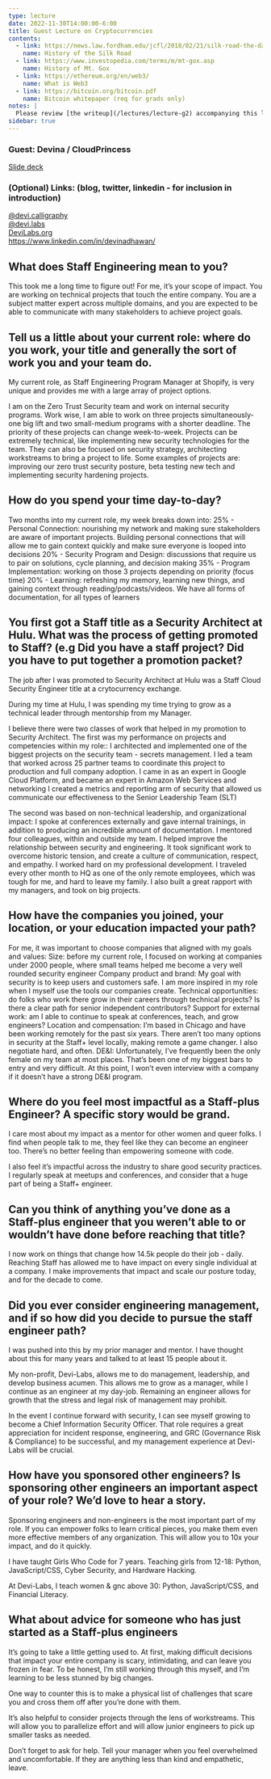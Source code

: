 ```yaml
---
type: lecture
date: 2022-11-30T14:00:00-6:00
title: Guest Lecture on Cryptocurrencies
contents:
  - link: https://news.law.fordham.edu/jcfl/2018/02/21/silk-road-the-dark-side-of-cryptocurrency/
    name: History of the Silk Road
  - link: https://www.investopedia.com/terms/m/mt-gox.asp
    name: History of Mt. Gox
  - link: https://ethereum.org/en/web3/
    name: What is Web3
  - link: https://bitcoin.org/bitcoin.pdf
    name: Bitcoin whitepaper (req for grads only)
notes: | 
  Please review [the writeup](/lectures/lecture-g2) accompanying this lecture, and bring any questions you might have for Devina and for what a career in Security Engineering looks like.
sidebar: true
---
```

### Guest: Devina / CloudPrincess

[Slide deck](https://docs.google.com/presentation/d/1X6GYGsgxa4hcCHKMob3u4lY5cZ4XcOTYv1LLEgBHXBk/edit?usp=sharing)


### (Optional) Links: (blog, twitter, linkedin - for inclusion in introduction)
[@devi.calligraphy](https://www.instagram.com/devi.calligraphy/)  
[@devi.labs](https://www.instagram.com/devi.labs/)  
[DeviLabs.org](https://DeviLabs.org)  
<https://www.linkedin.com/in/devinadhawan/>  



## What does Staff Engineering mean to you?

This took me a long time to figure out! For me, it’s your scope of impact. You are working on technical projects that touch the entire company. You are a subject matter expert across multiple domains, and you are expected to be able to communicate with many stakeholders to achieve project goals. 

## Tell us a little about your current role: where do you work, your title and generally the sort of work you and your team do.


My current role, as Staff Engineering Program Manager at Shopify, is very unique and provides me with a large array of project options.

I am on the Zero Trust Security team and work on internal security programs. Work wise, I am able to work on three projects simultaneously- one big lift and two small-medium programs with a shorter deadline. The priority of these projects can change week-to-week. Projects can be extremely technical, like implementing new security technologies for the team. They can also be focused on security strategy, architecting workstreams to bring a project to life. Some examples of projects are: improving our zero trust security posture, beta testing new tech and implementing security hardening projects.


## How do you spend your time day-to-day?

Two months into my current role, my week breaks down into:
25% - Personal Connection: nourishing my network and making sure stakeholders are aware of important projects. Building personal connections that will allow me to gain context quickly and make sure everyone is looped into decisions 
20% - Security Program and Design: discussions that require us to pair on solutions, cycle planning, and decision making
35% - Program Implementation: working on those 3 projects depending on priority (focus time)
20% - Learning: refreshing my memory, learning new things, and gaining context through reading/podcasts/videos. We have all forms of documentation, for all types of learners


## You first got a Staff title as a Security Architect at Hulu. What was the process of getting promoted to Staff? (e.g Did you have a staff project? Did you have to put together a promotion packet?

The job after I was promoted to Security Architect at Hulu was a Staff Cloud Security Engineer title at a crytocurrency exchange. 

During my time at Hulu, I was spending my time trying to grow as a technical leader through mentorship from my Manager. 

I believe there were two classes of work that helped in my promotion to Security Architect. The first was my performance on projects and competencies within my role:: 
I architected and implemented one of the biggest projects on the security team - secrets management. I led a team that worked across 25 partner teams to coordinate this project to production and full company adoption.
I came in as an expert in Google Cloud Platform, and became an expert in Amazon Web Services and networking 
I created a metrics and reporting arm of security that allowed us communicate our effectiveness to the Senior Leadership Team (SLT)

The second was based on non-technical leadership, and organizational impact: 
I spoke at conferences externally and gave internal trainings, in addition to producing an incredible amount of documentation. 
I mentored four colleagues, within and outside my team.
I helped improve the relationship between security and engineering. It took significant work to overcome historic tension, and create a culture of communication, respect, and empathy. 
I worked hard on my professional development. I traveled every other month to HQ as one of the only remote employees, which was tough for me, and hard to leave my family. I also built a great rapport with my managers, and took on big projects.


## How have the companies you joined, your location, or your education impacted your path? 


For me, it was important to choose companies that aligned with my goals and values:
Size: before my current role, I focused on working at companies under 2000 people, where small teams helped me become a very well rounded security engineer
Company product and brand: My goal with security is to keep users and customers safe. I am more inspired in my role when I myself use the tools our companies create.
Technical opportunities: do folks who work there grow in their careers through technical projects? Is there a clear path for senior independent contributors?
Support for external work: am I able to continue to speak at conferences, teach, and grow engineers? 
Location and compensation: I’m based in Chicago and have been working remotely for the past six years. There aren’t too many options in security at the Staff+ level locally, making remote a game changer. I also negotiate hard, and often.
DE&I: Unfortunately, I’ve frequently been the only female on my team at most places. That’s been one of my biggest bars to entry and very difficult. At this point, I won’t even interview with a company if it doesn’t have a strong DE&I program.


## Where do you feel most impactful as a Staff-plus Engineer? A specific story would be grand.

I care most about my impact as a mentor for other women and queer folks. I find when people talk to me, they feel like they can become an engineer too. There’s no better feeling than empowering someone with code.

I also feel it’s impactful across the industry to share good security practices. I regularly speak at meetups and conferences, and consider that a huge part of being a Staff+ engineer.


## Can you think of anything you’ve done as a Staff-plus engineer that you weren’t able to or wouldn’t have done before reaching that title?

I now work on things that change how 14.5k people do their job - daily. Reaching Staff has allowed me to have impact on every single individual at a company. I make improvements that impact and scale our posture today, and for the decade to come.


## Did you ever consider engineering management, and if so how did you decide to pursue the staff engineer path?

I was pushed into this by my prior manager and mentor. I have thought about this for many years and talked to at least 15 people about it. 

My non-profit, Devi-Labs, allows me to do management, leadership, and develop business acumen. This allows me to grow as a manager, while I continue as an engineer at my day-job. Remaining an engineer allows for growth that the stress and legal risk of management may prohibit. 


In the event I continue forward with security, I can see myself growing to become a Chief Information Security Officer. That role requires a great appreciation for incident response, engineering, and GRC (Governance Risk & Compliance) to be successful, and my management experience at Devi-Labs will be crucial. 

## How have you sponsored other engineers? Is sponsoring other engineers an important aspect of your role? We’d love to hear a story.

Sponsoring engineers and non-engineers is the most important part of my role. If you can empower folks to learn critical pieces, you make them even more effective members of any organization. This will allow you to 10x your impact, and do it quickly. 

I have taught Girls Who Code for 7 years. Teaching girls from 12-18: Python, JavaScript/CSS, Cyber Security, and Hardware Hacking.

At Devi-Labs, I teach women & gnc above 30: Python, JavaScript/CSS, and Financial Literacy.

## What about advice for someone who has just started as a Staff-plus engineers 

It’s going to take a little getting used to. At first, making difficult decisions that impact your entire company is scary, intimidating, and can leave you frozen in fear. To be honest, I’m still working through this myself, and I’m learning to be less stunned by big changes.

One way to counter this is to make a physical list of challenges that scare you and cross them off after you’re done with them.

It’s also helpful to consider projects through the lens of workstreams. This will allow you to parallelize effort and will allow junior engineers to pick up smaller tasks as needed.

Don’t forget to ask for help. Tell your manager when you feel overwhelmed and uncomfortable. If they are anything less than kind and empathetic, leave. 
